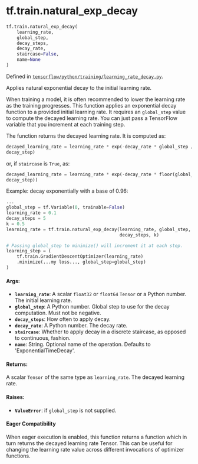 <div itemscope itemtype="http://developers.google.com/ReferenceObject">
<meta itemprop="name" content="tf.train.natural_exp_decay" />
<meta itemprop="path" content="Stable" />
</div>

# tf.train.natural_exp_decay

``` python
tf.train.natural_exp_decay(
    learning_rate,
    global_step,
    decay_steps,
    decay_rate,
    staircase=False,
    name=None
)
```



Defined in [`tensorflow/python/training/learning_rate_decay.py`](/code/stable/tensorflow/python/training/learning_rate_decay.py).

Applies natural exponential decay to the initial learning rate.

When training a model, it is often recommended to lower the learning rate as
the training progresses.  This function applies an exponential decay function
to a provided initial learning rate.  It requires an `global_step` value to
compute the decayed learning rate.  You can just pass a TensorFlow variable
that you increment at each training step.

The function returns the decayed learning rate.  It is computed as:

```python
decayed_learning_rate = learning_rate * exp(-decay_rate * global_step /
decay_step)
```

or, if `staircase` is `True`, as:

```python
decayed_learning_rate = learning_rate * exp(-decay_rate * floor(global_step /
decay_step))
```

Example: decay exponentially with a base of 0.96:

```python
...
global_step = tf.Variable(0, trainable=False)
learning_rate = 0.1
decay_steps = 5
k = 0.5
learning_rate = tf.train.natural_exp_decay(learning_rate, global_step,
                                           decay_steps, k)

# Passing global_step to minimize() will increment it at each step.
learning_step = (
    tf.train.GradientDescentOptimizer(learning_rate)
    .minimize(...my loss..., global_step=global_step)
)
```

#### Args:

* <b>`learning_rate`</b>: A scalar `float32` or `float64` `Tensor` or a
    Python number.  The initial learning rate.
* <b>`global_step`</b>: A Python number.
    Global step to use for the decay computation.  Must not be negative.
* <b>`decay_steps`</b>: How often to apply decay.
* <b>`decay_rate`</b>: A Python number.  The decay rate.
* <b>`staircase`</b>: Whether to apply decay in a discrete staircase, as opposed to
    continuous, fashion.
* <b>`name`</b>: String.  Optional name of the operation.  Defaults to
    'ExponentialTimeDecay'.


#### Returns:

A scalar `Tensor` of the same type as `learning_rate`.  The decayed
learning rate.


#### Raises:

* <b>`ValueError`</b>: if `global_step` is not supplied.



#### Eager Compatibility
When eager execution is enabled, this function returns a function which in
turn returns the decayed learning rate Tensor. This can be useful for changing
the learning rate value across different invocations of optimizer functions.

